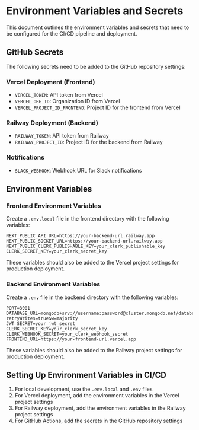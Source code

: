 # Environment Variables and Secrets

This document outlines the environment variables and secrets that need to be configured for the CI/CD pipeline and deployment.

## GitHub Secrets

The following secrets need to be added to the GitHub repository settings:

### Vercel Deployment (Frontend)

- `VERCEL_TOKEN`: API token from Vercel
- `VERCEL_ORG_ID`: Organization ID from Vercel
- `VERCEL_PROJECT_ID_FRONTEND`: Project ID for the frontend from Vercel

### Railway Deployment (Backend)

- `RAILWAY_TOKEN`: API token from Railway
- `RAILWAY_PROJECT_ID`: Project ID for the backend from Railway

### Notifications

- `SLACK_WEBHOOK`: Webhook URL for Slack notifications

## Environment Variables

### Frontend Environment Variables

Create a `.env.local` file in the frontend directory with the following variables:

```
NEXT_PUBLIC_API_URL=https://your-backend-url.railway.app
NEXT_PUBLIC_SOCKET_URL=https://your-backend-url.railway.app
NEXT_PUBLIC_CLERK_PUBLISHABLE_KEY=your_clerk_publishable_key
CLERK_SECRET_KEY=your_clerk_secret_key
```

These variables should also be added to the Vercel project settings for production deployment.

### Backend Environment Variables

Create a `.env` file in the backend directory with the following variables:

```
PORT=3001
DATABASE_URL=mongodb+srv://username:password@cluster.mongodb.net/database?retryWrites=true&w=majority
JWT_SECRET=your_jwt_secret
CLERK_SECRET_KEY=your_clerk_secret_key
CLERK_WEBHOOK_SECRET=your_clerk_webhook_secret
FRONTEND_URL=https://your-frontend-url.vercel.app
```

These variables should also be added to the Railway project settings for production deployment.

## Setting Up Environment Variables in CI/CD

1. For local development, use the `.env.local` and `.env` files
2. For Vercel deployment, add the environment variables in the Vercel project settings
3. For Railway deployment, add the environment variables in the Railway project settings
4. For GitHub Actions, add the secrets in the GitHub repository settings
